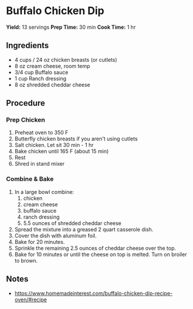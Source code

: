 # Buffalo Chicken Dip
**Yield:** 13 servings
**Prep Time:** 30 min
**Cook Time:** 1 hr

## Ingredients
- 4 cups / 24 oz chicken breasts (or cutlets)
- 8 oz cream cheese, room temp
- 3/4 cup  Buffalo sauce
- 1 cup Ranch dressing
- 8 oz shredded cheddar cheese

## Procedure
### Prep Chicken
1. Preheat oven to 350 F
2. Butterfly chicken breasts if you aren't using cutlets
3. Salt chicken. Let sit 30 min - 1 hr
4. Bake chicken until 165 F (about 15 min)
5. Rest
6. Shred in stand mixer

### Combine & Bake
1. In a large bowl combine:
     1. chicken
     2. cream cheese
     3. buffalo sauce
     4. ranch dressing
     5. 5.5 ounces of shredded cheddar cheese
2. Spread the mixture into a greased 2 quart casserole dish.
3. Cover the dish with aluminum foil.
4. Bake for 20 minutes.
5. Sprinkle the remaining 2.5 ounces of cheddar cheese over the top.
6. Bake for 10 minutes or until the cheese on top is melted. Turn on broiler to brown. 

## Notes
- https://www.homemadeinterest.com/buffalo-chicken-dip-recipe-oven/#recipe
